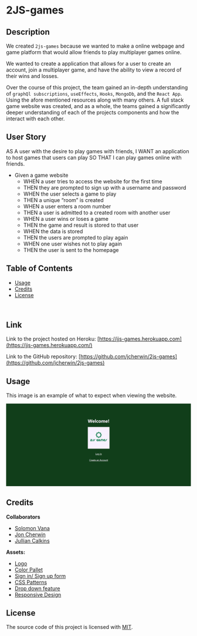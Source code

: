 # 2JS-games

## Description

We created `2js-games` because we wanted to make a online webpage and game platform that would allow friends to play multiplayer games online.

We wanted to create a application that allows for a user to create an account, join a multiplayer game, and have the ability to view a record of their wins and losses.

Over the course of this project, the team gained an in-depth understanding of `graphQl subscriptions`, `useEffects`, `Hooks`, `MongoDb`, and the `React App`. Using the afore mentioned resources along with many others. A full stack game website was created, and as a whole, the teams gained a significantly deeper understanding of each of the projects components and how the interact with each other.

## User Story

AS A user with the desire to play games with friends,
I WANT an application to host games that users can play
SO THAT I can play games online with friends.

- Given a game website
    - WHEN a user tries to access the website for the first time
    - THEN they are prompted to sign up with a username and password
    - WHEN the user selects a game to play
    - THEN a unique “room” is created
    - WHEN a user enters a room number
    - THEN a user is admitted to a created room with another user
    - WHEN a user wins or loses a game
    - THEN the game and result is stored to that user
    - WHEN the data is stored
    - THEN the users are prompted to play again
    - WHEN one user wishes not to play again
    - THEN the user is sent to the homepage



## Table of Contents

- [Usage](#usage)
- [Credits](#credits)
- [License](#license)

<br>

## Link

Link to the project hosted on Heroku: [https://jjs-games.herokuapp.com](https://jjs-games.herokuapp.com/)

Link to the GitHub repository: 
[https://github.com/jcherwin/2js-games](https://github.com/jcherwin/2js-games)
## Usage

<!-- Provide instructions and examples for use. Include screenshots as needed. -->

This image is an example of what to expect when viewing the website.

![Image of the landing page](/Landingpage_ss.png)

## Credits

<!-- List your collaborators, if any, with links to their GitHub profiles. -->

**Collaborators**
- [Solomon Vana](https://github.com/Solomon-Coding)
- [Jon Cherwin](https://github.com/jcherwin)
- [Jullian Calkins](https://github.com/Jullian0426)

<!-- If you used any third-party assets that require attribution, list the creators with links to their primary web presence in this section. -->

**Assets:**
- [Logo](https://smashinglogo.com/en/)
- [Color Pallet](https://coolors.co/)
- [Sign in/ Sign up form](https://www.knowledgehut.com/blog/web-development/building-a-sign-up-form-using-react )
- [CSS Patterns](https://projects.verou.me/css3patterns/ )
- [Drop down feature](https://www.robinwieruch.de/react-dropdown/ )
- [Responsive Design](https://jsramblings.com/how-to-use-media-queries-with-styled-components/ )


## License

The source code of this project is licensed with [MIT](LICENSE).
